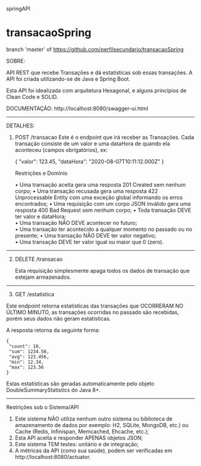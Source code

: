 
springAPI

# transacaoSpring
branch 'master' of https://github.com/perfilsecundario/transacaoSpring






SOBRE:

API REST que recebe Transações e dá estatísticas sob essas transações. A API foi criada utilizando-se de Java e Spring Boot.

Esta API foi idealizada com arquitetura Hexagonal, e alguns princípios de Clean Code e SOLID.
 
DOCUMENTAÇÃO:
http://localhost:8080/swagger-ui.html



__________________________________________________________________________________________________________________________________________________

DETALHES:




1. POST /transacao 
      Este é o endpoint que irá receber as Transações. Cada transação consiste de um valor e uma dataHora de quando ela aconteceu (campos obrigatórios), ex: 
      
      { 
       "valor": 123.45, 
       "dataHora": "2020-08-07T10:11:12.000Z" 
      } 



      Restrições e Domínio 
      
      • Uma transação aceita gera uma resposta 201 Created sem nenhum corpo; 
      • Uma transação recusada gera uma resposta 422 Unprocessable Entity com uma exceção global informando os erros encontrados;
      • Uma requisição com um corpo JSON inválido gera uma resposta 400 Bad Request sem nenhum corpo;
      • Toda transação DEVE ter valor e dataHora;  
      • Uma transação NÃO DEVE acontecer no futuro;  
      • Uma transação  ter acontecido a qualquer momento no passado ou no presente; 
      • Uma transação NÃO DEVE ter valor negativo;  
      • Uma transação DEVE ter valor igual ou maior que 0 (zero).
      
      
      
___________________________________________________________________________________________________________________________________________________      




2. DELETE /transacao 

      Esta requisição simplesmente apaga todos os dados de transação que estejam armazenados. 
      


___________________________________________________________________________________________________________________________________________________
        
    
    
    
3. GET /estatistica 


Este endpoint retorna estatísticas das transações que OCORRERAM NO ÚLTIMO MINUTO, as transações ocorridas no passado são recebidas, porém seus dados não geram           estatísticas. 

  A resposta retorna da seguinte forma: 
    
    { 
     "count": 10,  
     "sum": 1234.56, 
     "avg": 123.456, 
     "min": 12.34, 
     "max": 123.56 
    } 
    
  Estas estatísticas são geradas automaticamente pelo objeto DoubleSummaryStatistics do Java 8+. 



___________________________________________________________________________________________________________________________________________________



Restrições sob o Sistema/API

   1. Este sistema NÃO utiliza nenhum outro sistema ou biblioteca de amazenamento de dados por exemplo: H2, SQLite, MongoDB, etc.) ou Cache (Redis, Infinispan, Memcached,             Ehcache, etc.);  
   2. Esta API aceita e responder APENAS objetos JSON;  
   3. Este sistema TEM testes: unitário e de integração;  
   4. A métricas da API (como sua saúde), podem ser verificadas em http://localhost:8080/actuator.






